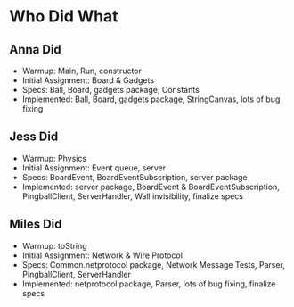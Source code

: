 # Who Did What

## Anna Did

* Warmup: Main, Run, constructor
* Initial Assignment: Board & Gadgets
* Specs: Ball, Board, gadgets package, Constants
* Implemented: Ball, Board, gadgets package, StringCanvas, lots of bug fixing

## Jess Did

* Warmup: Physics
* Initial Assignment: Event queue, server
* Specs: BoardEvent, BoardEventSubscription, server package
* Implemented: server package, BoardEvent & BoardEventSubscription, PingballClient, ServerHandler, Wall invisibility, finalize specs

## Miles Did

* Warmup: toString
* Initial Assignment: Network & Wire Protocol
* Specs: Common.netprotocol package, Network Message Tests, Parser, PingballClient, ServerHandler
* Implemented: netprotocol package, Parser, lots of bug fixing, finalize specs
